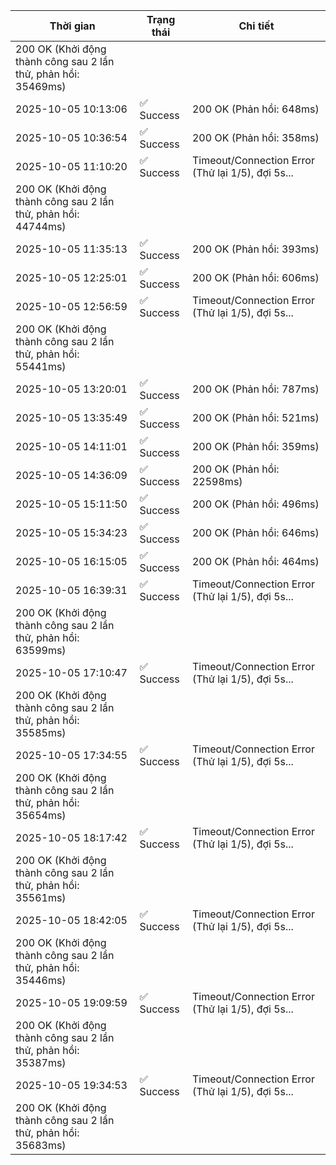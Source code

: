 | Thời gian | Trạng thái | Chi tiết |
|---|---|---|
200 OK (Khởi động thành công sau 2 lần thử, phản hồi: 35469ms) |
| 2025-10-05 10:13:06 | ✅ Success | 200 OK (Phản hồi: 648ms) |
| 2025-10-05 10:36:54 | ✅ Success | 200 OK (Phản hồi: 358ms) |
| 2025-10-05 11:10:20 | ✅ Success | Timeout/Connection Error (Thử lại 1/5), đợi 5s...
200 OK (Khởi động thành công sau 2 lần thử, phản hồi: 44744ms) |
| 2025-10-05 11:35:13 | ✅ Success | 200 OK (Phản hồi: 393ms) |
| 2025-10-05 12:25:01 | ✅ Success | 200 OK (Phản hồi: 606ms) |
| 2025-10-05 12:56:59 | ✅ Success | Timeout/Connection Error (Thử lại 1/5), đợi 5s...
200 OK (Khởi động thành công sau 2 lần thử, phản hồi: 55441ms) |
| 2025-10-05 13:20:01 | ✅ Success | 200 OK (Phản hồi: 787ms) |
| 2025-10-05 13:35:49 | ✅ Success | 200 OK (Phản hồi: 521ms) |
| 2025-10-05 14:11:01 | ✅ Success | 200 OK (Phản hồi: 359ms) |
| 2025-10-05 14:36:09 | ✅ Success | 200 OK (Phản hồi: 22598ms) |
| 2025-10-05 15:11:50 | ✅ Success | 200 OK (Phản hồi: 496ms) |
| 2025-10-05 15:34:23 | ✅ Success | 200 OK (Phản hồi: 646ms) |
| 2025-10-05 16:15:05 | ✅ Success | 200 OK (Phản hồi: 464ms) |
| 2025-10-05 16:39:31 | ✅ Success | Timeout/Connection Error (Thử lại 1/5), đợi 5s...
200 OK (Khởi động thành công sau 2 lần thử, phản hồi: 63599ms) |
| 2025-10-05 17:10:47 | ✅ Success | Timeout/Connection Error (Thử lại 1/5), đợi 5s...
200 OK (Khởi động thành công sau 2 lần thử, phản hồi: 35585ms) |
| 2025-10-05 17:34:55 | ✅ Success | Timeout/Connection Error (Thử lại 1/5), đợi 5s...
200 OK (Khởi động thành công sau 2 lần thử, phản hồi: 35654ms) |
| 2025-10-05 18:17:42 | ✅ Success | Timeout/Connection Error (Thử lại 1/5), đợi 5s...
200 OK (Khởi động thành công sau 2 lần thử, phản hồi: 35561ms) |
| 2025-10-05 18:42:05 | ✅ Success | Timeout/Connection Error (Thử lại 1/5), đợi 5s...
200 OK (Khởi động thành công sau 2 lần thử, phản hồi: 35446ms) |
| 2025-10-05 19:09:59 | ✅ Success | Timeout/Connection Error (Thử lại 1/5), đợi 5s...
200 OK (Khởi động thành công sau 2 lần thử, phản hồi: 35387ms) |
| 2025-10-05 19:34:53 | ✅ Success | Timeout/Connection Error (Thử lại 1/5), đợi 5s...
200 OK (Khởi động thành công sau 2 lần thử, phản hồi: 35683ms) |
